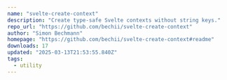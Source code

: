 ```yaml
---
name: "svelte-create-context"
description: "Create type-safe Svelte contexts without string keys."
repo_url: "https://github.com/bechii/svelte-create-context"
author: "Simon Bechmann"
homepage: "https://github.com/bechii/svelte-create-context#readme"
downloads: 17
updated: "2025-03-13T21:53:55.840Z"
tags: 
  - utility
---
```

